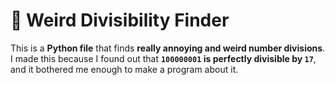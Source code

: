 # 🧮 Weird Divisibility Finder

This is a **Python file** that finds **really annoying and weird number divisions**.  
I made this because I found out that **`100000001` is perfectly divisible by `17`**,  
and it bothered me enough to make a program about it.
